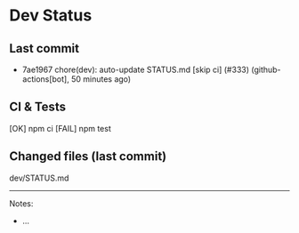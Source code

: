 # Dev Status

## Last commit
- 7ae1967 chore(dev): auto-update STATUS.md [skip ci] (#333) (github-actions[bot], 50 minutes ago)
## CI & Tests
[OK] npm ci
[FAIL] npm test

## Changed files (last commit)
dev/STATUS.md

---
Notes:
- ...
